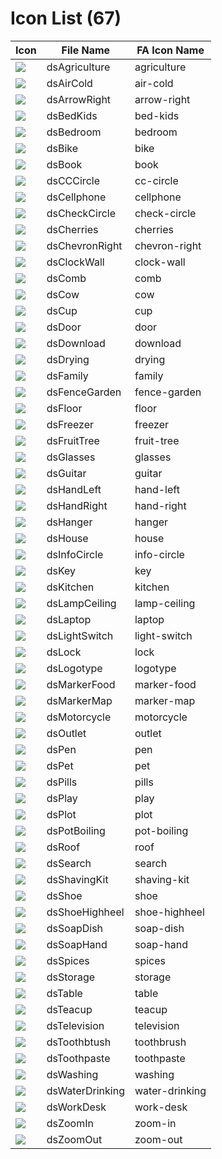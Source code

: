 # Icon List (67)

Icon | File Name | FA Icon Name
--- | --- | ---
![](src/agriculture.svg) | dsAgriculture | agriculture
![](src/air-cold.svg) | dsAirCold | air-cold
![](src/arrow-right.svg) | dsArrowRight | arrow-right
![](src/bed-kids.svg) | dsBedKids | bed-kids
![](src/bedroom.svg) | dsBedroom | bedroom
![](src/bike.svg) | dsBike | bike
![](src/book.svg) | dsBook | book
![](src/cc-circle.svg) | dsCCCircle | cc-circle
![](src/cellphone.svg) | dsCellphone | cellphone
![](src/check-circle.svg) | dsCheckCircle | check-circle
![](src/cherries.svg) | dsCherries | cherries
![](src/chevron-right.svg) | dsChevronRight | chevron-right
![](src/clock-wall.svg) | dsClockWall | clock-wall
![](src/comb.svg) | dsComb | comb
![](src/cow.svg) | dsCow | cow
![](src/cup.svg) | dsCup | cup
![](src/door.svg) | dsDoor | door
![](src/download.svg) | dsDownload | download
![](src/drying.svg) | dsDrying | drying
![](src/family.svg) | dsFamily | family
![](src/fence-garden.svg) | dsFenceGarden | fence-garden
![](src/floor.svg) | dsFloor | floor
![](src/freezer.svg) | dsFreezer | freezer
![](src/fruit-tree.svg) | dsFruitTree | fruit-tree
![](src/glasses.svg) | dsGlasses | glasses
![](src/guitar.svg) | dsGuitar | guitar
![](src/hand-left.svg) | dsHandLeft | hand-left
![](src/hand-right.svg) | dsHandRight | hand-right
![](src/hanger.svg) | dsHanger | hanger
![](src/house.svg) | dsHouse | house
![](src/info-circle.svg) | dsInfoCircle | info-circle
![](src/key.svg) | dsKey | key
![](src/kitchen.svg) | dsKitchen | kitchen
![](src/lamp-ceiling.svg) | dsLampCeiling | lamp-ceiling
![](src/laptop.svg) | dsLaptop | laptop
![](src/light-switch.svg) | dsLightSwitch | light-switch
![](src/lock.svg) | dsLock | lock
![](src/logotype.svg) | dsLogotype | logotype
![](src/marker-food.svg) | dsMarkerFood | marker-food
![](src/marker-map.svg) | dsMarkerMap | marker-map
![](src/motorcycle.svg) | dsMotorcycle | motorcycle
![](src/outlet.svg) | dsOutlet | outlet
![](src/pen.svg) | dsPen | pen
![](src/pet.svg) | dsPet | pet
![](src/pills.svg) | dsPills | pills
![](src/play.svg) | dsPlay | play
![](src/plot.svg) | dsPlot | plot
![](src/pot-boiling.svg) | dsPotBoiling | pot-boiling
![](src/roof.svg) | dsRoof | roof
![](src/search.svg) | dsSearch | search
![](src/shaving-kit.svg) | dsShavingKit | shaving-kit
![](src/shoe.svg) | dsShoe | shoe
![](src/shoe-highheel.svg) | dsShoeHighheel | shoe-highheel
![](src/soap-dish.svg) | dsSoapDish | soap-dish
![](src/soap-hand.svg) | dsSoapHand | soap-hand
![](src/spices.svg) | dsSpices | spices
![](src/storage.svg) | dsStorage | storage
![](src/table.svg) | dsTable | table
![](src/teacup.svg) | dsTeacup | teacup
![](src/television.svg) | dsTelevision | television
![](src/toothbrush.svg) | dsToothbtush | toothbrush
![](src/toothpaste.svg) | dsToothpaste | toothpaste
![](src/washing.svg) | dsWashing | washing
![](src/water-drinking.svg) | dsWaterDrinking | water-drinking
![](src/work-desk.svg) | dsWorkDesk | work-desk
![](src/zoom-in.svg) | dsZoomIn | zoom-in
![](src/zoom-out.svg) | dsZoomOut | zoom-out